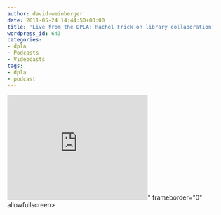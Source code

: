 ```yaml
---
author: david-weinberger
date: 2011-05-24 14:44:50+00:00
title: 'Live from the DPLA: Rachel Frick on library collaboration'
wordpress_id: 643
categories:
- dpla
- Podcasts
- Videocasts
tags:
- dpla
- podcast
---
```


<div class="embed-container"><iframe title="Rachel Frick" width="320" height="240" src="https://www.youtube.com/embed/MVJFlgzJ7bM" frameborder="0" allowfullscreen></iframe>" frameborder="0" allowfullscreen></iframe></div>
